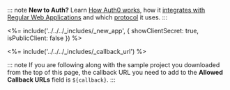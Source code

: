 <!-- markdownlint-disable MD041 -->

::: note
**New to Auth?** Learn <a href="/overview" target="_blank">How Auth0 works</a>, how it <a href="/architecture-scenarios/web-app-sso" target="_blank">integrates with Regular Web Applications</a> and which <a href="/flows" target="_blank">protocol</a> it uses.
:::

<%= include('../../../_includes/_new_app', { showClientSecret: true, isPublicClient: false }) %>

<%= include('../../../_includes/_callback_url') %>

::: note
If you are following along with the sample project you downloaded from the top of this page, the callback URL you need to add to the **Allowed Callback URLs** field is `${callback}`.
:::
